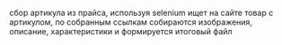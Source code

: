сбор артикула из прайса, используя selenium ищет на сайте товар с артикулом, по собранным ссылкам собираются изображения, описание, характеристики и формируется итоговый файл
